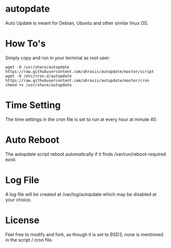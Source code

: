 # autopdate
Auto Update is meant for Debian, Ubuntu and other similar linux OS.

# How To's
Simply copy and run in your terminal as root user:
```
wget -O /usr/share/autopdate https://raw.githubusercontent.com/ahrasis/autopdate/master/script
wget -O /etc/cron.d/autopdate https://raw.githubusercontent.com/ahrasis/autopdate/master/cron
chmod +x /usr/share/autopdate
```

# Time Setting
The time settings in the cron file is set to run at every hour at minute 40.

# Auto Reboot
The autopdate script reboot automatically if it finds /var/run/reboot-required exist.

# Log File
A log file will be created at /var/log/autopdate which may be disabled at your choice.

# License
Feel free to modify and fork, as though it is set to BSD3, none is mentioned in the script / cron file.
